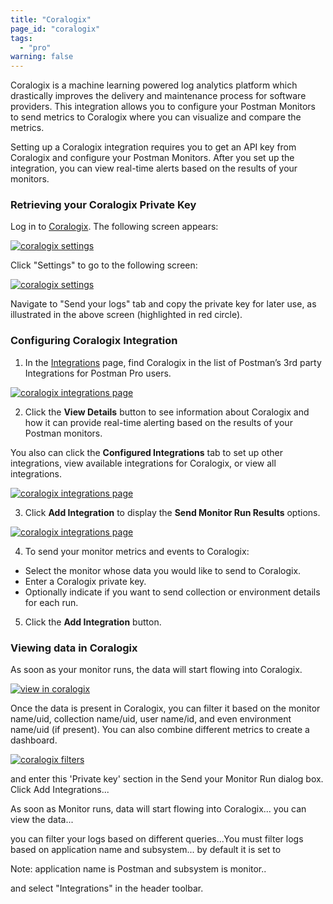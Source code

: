 ```yaml
---
title: "Coralogix"
page_id: "coralogix"
tags: 
  - "pro"
warning: false
---
```


Coralogix is a machine learning powered log analytics platform which drastically improves the delivery and maintenance process for software providers. This integration allows you to configure your Postman Monitors to send metrics to Coralogix where you can visualize and compare the metrics.

Setting up a Coralogix integration requires you to get an API key from Coralogix and configure your Postman Monitors. After you set up the integration, you can view real-time alerts based on the results of your monitors.

### Retrieving your Coralogix Private Key

Log in to [Coralogix](https://dashboard.coralogix.com/#/login). The following screen appears:

[![coralogix settings](https://s3.amazonaws.com/postman-static-getpostman-com/postman-docs/Coralogix_Settings.png)](https://s3.amazonaws.com/postman-static-getpostman-com/postman-docs/Coralogix_Settings.png)

Click "Settings" to go to the following screen:

[![coralogix settings](https://s3.amazonaws.com/postman-static-getpostman-com/postman-docs/Coralogix_Pvtkey.png)](https://s3.amazonaws.com/postman-static-getpostman-com/postman-docs/Coralogix_Pvtkey.png)

Navigate to "Send your logs" tab and copy the private key for later use, as illustrated in the above screen (highlighted in red circle).

### Configuring Coralogix Integration

1. In the [Integrations]({{site.pm.gs}}/dashboard/integrations) page, find Coralogix in the list of Postman’s 3rd party Integrations for Postman Pro users.

[![coralogix integrations page](https://s3.amazonaws.com/postman-static-getpostman-com/postman-docs/coralogix_viewdetails.png)](https://s3.amazonaws.com/postman-static-getpostman-com/postman-docs/coralogix_viewdetails.png)

<ol start="2">
  <li>
Click the <b>View Details</b> button to see information about Coralogix and how it can provide real-time alerting based on the results of your Postman monitors.</li>
</ol>

You also can click the **Configured Integrations** tab to set up other integrations, view available integrations for Coralogix, or view all integrations.

[![coralogix integrations page](https://s3.amazonaws.com/postman-static-getpostman-com/postman-docs/coralogix_viewdetails2.png)](https://s3.amazonaws.com/postman-static-getpostman-com/postman-docs/coralogix_viewdetails2.png)

<ol start="3">
  <li>
Click <b>Add Integration</b> to display the <b>Send Monitor Run Results</b> options.</li>
</ol>

[![coralogix integrations page](https://s3.amazonaws.com/postman-static-getpostman-com/postman-docs/coralogix_viewdetails3.png)](https://s3.amazonaws.com/postman-static-getpostman-com/postman-docs/coralogix_viewdetails3.png)

<ol start="4">
  <li>
To send your monitor metrics and events to Coralogix:</li>
</ol>

* Select the monitor whose data you would like to send to Coralogix.
* Enter a Coralogix private key.
* Optionally indicate if you want to send collection or environment details for each run.

<ol start="5">
  <li>
Click the <b>Add Integration</b> button.</li>
</ol>


### Viewing data in Coralogix

As soon as your monitor runs, the data will start flowing into Coralogix. 

[![view in coralogix](https://s3.amazonaws.com/postman-static-getpostman-com/postman-docs/58831748.png)](https://s3.amazonaws.com/postman-static-getpostman-com/postman-docs/58831748.png)

Once the data is present in Coralogix, you can filter it based on the monitor name/uid, collection name/uid, user name/id, and even environment name/uid (if present). You can also combine different metrics to create a dashboard.

[![coralogix filters](https://s3.amazonaws.com/postman-static-getpostman-com/postman-docs/58831776.png)](https://s3.amazonaws.com/postman-static-getpostman-com/postman-docs/58831776.png)





 and enter this 'Private key' section in the Send your Monitor Run dialog box. Click Add Integrations...



As soon as Monitor runs, data will start flowing into Coralogix... you can view the data...




you can filter your logs based on different queries...You must filter logs based on application name and subsystem... by default it is set to 

Note: application name is Postman and subsystem is monitor..

and select "Integrations" in the header toolbar. 


